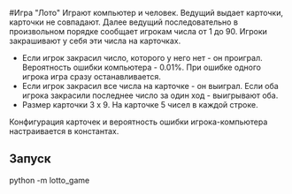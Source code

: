 #Игра "Лото" 
Играют компьютер и человек. Ведущий выдает карточки, карточки не совпадают.
Далее ведущий последовательно в произвольном порядке сообщает игрокам числа от 1 до 90.
Игроки закрашивают у себя эти числа на карточках.
- Если игрок закрасил число, которого у него нет - он проиграл. Вероятность ошибки компьютера - 0.01%.
  При ошибке одного игрока игра сразу останавливается.
- Если игрок закрасил все числа на карточке - он выиграл. Если оба игрока закрасили последнее число за один ход - выигрывают оба.
- Размер карточки 3 x 9. На карточке 5 чисел в каждой строке.

Конфигурация карточек и вероятность ошибки игрока-компьютера настраивается в константах.

## Запуск
python -m lotto_game